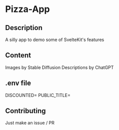 # Pizza-App

## Description

A silly app to demo some of SvelteKit's features

## Content

Images by Stable Diffusion
Descriptions by ChatGPT

## .env file

DISCOUNTED=<comma-seperated-list-of-ids>
PUBLIC_TITLE=<string>

## Contributing

Just make an issue / PR
